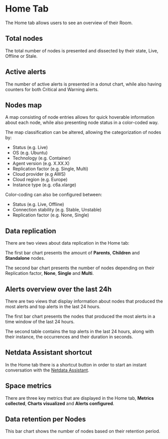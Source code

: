 # Home Tab

The Home tab allows users to see an overview of their Room.

## Total nodes

The total number of nodes is presented and dissected by their state, Live, Offline or Stale.

## Active alerts

The number of active alerts is presented in a donut chart, while also having counters for both Critical and Warning alerts.

## Nodes map

A map consisting of node entries allows for quick hoverable information about each node, while also presenting node status in a color-coded way.

The map classification can be altered, allowing the categorization of nodes by:

- Status (e.g. Live)
- OS (e.g. Ubuntu)
- Technology (e.g. Container)
- Agent version (e.g. X.XX.X)
- Replication factor (e.g. Single, Multi)
- Cloud provider (e.g AWS)
- Cloud region (e.g. Europe)
- Instance type (e.g. c6a.xlarge)

Color-coding can also be configured between:

- Status (e.g. Live, Offline)
- Connection stability (e.g. Stable, Unstable)
- Replication factor (e.g. None, Single)

## Data replication

There are two views about data replication in the Home tab:

The first bar chart presents the amount of **Parents**, **Children** and **Standalone** nodes.

The second bar chart presents the number of nodes depending on their Replication factor, **None**, **Single** and **Multi**.

## Alerts overview over the last 24h

There are two views that display information about nodes that produced the most alerts and top alerts in the last 24 hours.

The first bar chart presents the nodes that produced the most alerts in a time window of the last 24 hours.

The second table contains the top alerts in the last 24 hours, along with their instance, the occurrences and their duration in seconds.

## Netdata Assistant shortcut

In the Home tab there is a shortcut button in order to start an instant conversation with the [Netdata Assistant](https://github.com/netdata/netdata/edit/master/docs/cloud/netdata-assistant.md).

## Space metrics

There are three key metrics that are displayed in the Home tab, **Metrics collected**, **Charts visualized** and **Alerts configured**.

## Data retention per Nodes

This bar chart shows the number of nodes based on their retention period.
